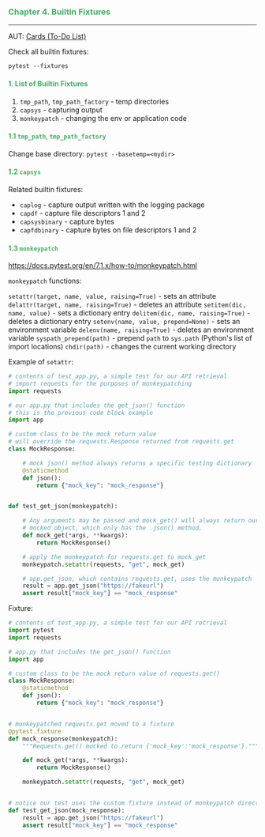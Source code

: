 ### <span style="color: #46ab64;"> Chapter 4. Builtin Fixtures
___
AUT: [Cards (To-Do List)](https://pypi.org/project/cards/)

Check all builtin fixtures:

`pytest --fixtures`

#### <span style="color: #46ab64;"> 1. List of Builtin Fixtures

1. `tmp_path`, `tmp_path_factory` - temp directories
2. `capsys` - capturing output
3. `monkeypatch` - changing the env or application code

#### <span style="color: #46ab64;"> 1.1 `tmp_path`, `tmp_path_factory`

Change base directory: `pytest --basetemp=<mydir>`

#### <span style="color: #46ab64;"> 1.2 `capsys`

Related builtin fixtures:

* `caplog` - capture output written with the logging package
* `capdf` - capture file descriptors 1 and 2
* `capsysbinary` - capture bytes
* `capfdbinary` - capture bytes on file descriptors 1 and 2

#### <span style="color: #46ab64;"> 1.3 `monkeypatch`

https://docs.pytest.org/en/7.1.x/how-to/monkeypatch.html

`monkeypatch` functions:

`setattr(target, name, value, raising=True)` - sets an attribute
`delattr(target, name, raising=True)` - deletes an attribute
`setitem(dic, name, value)` - sets a dictionary entry
`delitem(dic, name, raising=True)` - deletes a dictionary entry
`setenv(name, value, prepend=None)` - sets an environment variable
`delenv(name, raising=True)` - deletes an environment variable
`syspath_prepend(path)` - prepend `path` to `sys.path` (Python's list of import locations)
`chdir(path)` - changes the current working directory


Example of `setattr`:

```python
# contents of test_app.py, a simple test for our API retrieval
# import requests for the purposes of monkeypatching
import requests

# our app.py that includes the get_json() function
# this is the previous code block example
import app

# custom class to be the mock return value
# will override the requests.Response returned from requests.get
class MockResponse:

    # mock json() method always returns a specific testing dictionary
    @staticmethod
    def json():
        return {"mock_key": "mock_response"}


def test_get_json(monkeypatch):

    # Any arguments may be passed and mock_get() will always return our
    # mocked object, which only has the .json() method.
    def mock_get(*args, **kwargs):
        return MockResponse()

    # apply the monkeypatch for requests.get to mock_get
    monkeypatch.setattr(requests, "get", mock_get)

    # app.get_json, which contains requests.get, uses the monkeypatch
    result = app.get_json("https://fakeurl")
    assert result["mock_key"] == "mock_response"
```

Fixture:

```python
# contents of test_app.py, a simple test for our API retrieval
import pytest
import requests

# app.py that includes the get_json() function
import app

# custom class to be the mock return value of requests.get()
class MockResponse:
    @staticmethod
    def json():
        return {"mock_key": "mock_response"}


# monkeypatched requests.get moved to a fixture
@pytest.fixture
def mock_response(monkeypatch):
    """Requests.get() mocked to return {'mock_key':'mock_response'}."""

    def mock_get(*args, **kwargs):
        return MockResponse()

    monkeypatch.setattr(requests, "get", mock_get)


# notice our test uses the custom fixture instead of monkeypatch directly
def test_get_json(mock_response):
    result = app.get_json("https://fakeurl")
    assert result["mock_key"] == "mock_response"
```